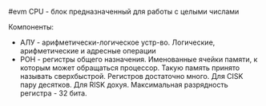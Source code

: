 #evm 
CPU - блок предназначенный для работы с целыми числами

Компоненты:
- АЛУ - арифметически-логическое устр-во. Логические, арифметические и адресные операции
- РОН - регистры общего назначения. Именованные ячейки памяти, к которым может обращаться процессор. Такую память принято называть сверхбыстрой. Регистров достаточно много. Для CISK пару десятков. Для RISK дохуя. Максимальная разрядность регистра - 32 бита.

